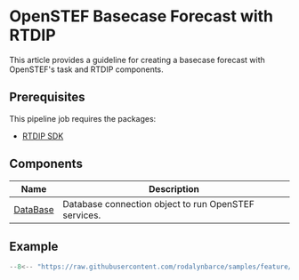 # OpenSTEF Basecase Forecast with RTDIP
This article provides a guideline for creating a basecase forecast with OpenSTEF's task and RTDIP components.

## Prerequisites
This pipeline job requires the packages:

* [RTDIP SDK](../../../../../getting-started/installation.md#installing-the-rtdip-sdk)

## Components
|Name|Description|
|---------------------------|----------------------|
|[DataBase](../../../../code-reference/integrations/openstef/database.md)|Database connection object to run OpenSTEF services.|


## Example

```python
--8<-- "https://raw.githubusercontent.com/rodalynbarce/samples/feature/integration/pipelines/deploy/OpenSTEF-Basecase-Forecast-Databricks/pipeline.py"
```
